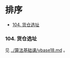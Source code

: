 # 排序

<!-- @import "[TOC]" {cmd="toc" depthFrom=3 depthTo=6 orderedList=false} -->

<!-- code_chunk_output -->

- [104. 货仓选址](#104-货仓选址)

<!-- /code_chunk_output -->

### 104. 货仓选址

见 [../算法基础课/ybase18.md](../算法基础课/ybase18.md) 。
